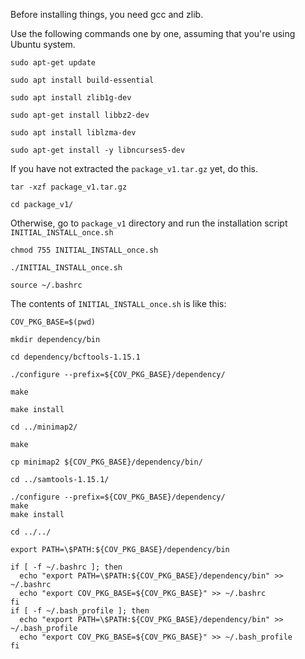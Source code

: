 
Before installing things, you need gcc and zlib.

Use the following commands one by one, assuming that you're using Ubuntu system.

```
sudo apt-get update

sudo apt install build-essential

sudo apt install zlib1g-dev

sudo apt-get install libbz2-dev

sudo apt install liblzma-dev

sudo apt-get install -y libncurses5-dev

```


If you have not extracted the `package_v1.tar.gz` yet, do this.

```
tar -xzf package_v1.tar.gz

cd package_v1/
```

Otherwise, go to `package_v1` directory and run the installation script `INITIAL_INSTALL_once.sh`

```
chmod 755 INITIAL_INSTALL_once.sh

./INITIAL_INSTALL_once.sh

source ~/.bashrc
```


The contents of `INITIAL_INSTALL_once.sh` is like this:

```
COV_PKG_BASE=$(pwd)

mkdir dependency/bin

cd dependency/bcftools-1.15.1

./configure --prefix=${COV_PKG_BASE}/dependency/

make

make install

cd ../minimap2/

make

cp minimap2 ${COV_PKG_BASE}/dependency/bin/

cd ../samtools-1.15.1/

./configure --prefix=${COV_PKG_BASE}/dependency/
make
make install

cd ../../

export PATH=\$PATH:${COV_PKG_BASE}/dependency/bin

if [ -f ~/.bashrc ]; then
  echo "export PATH=\$PATH:${COV_PKG_BASE}/dependency/bin" >> ~/.bashrc
  echo "export COV_PKG_BASE=${COV_PKG_BASE}" >> ~/.bashrc
fi
if [ -f ~/.bash_profile ]; then
  echo "export PATH=\$PATH:${COV_PKG_BASE}/dependency/bin" >> ~/.bash_profile
  echo "export COV_PKG_BASE=${COV_PKG_BASE}" >> ~/.bash_profile
fi
```

